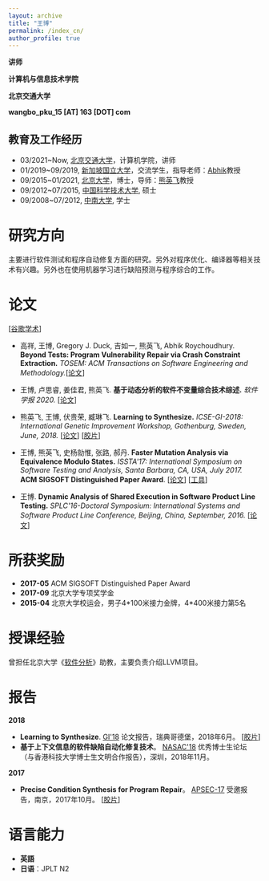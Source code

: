 ```yaml
---
layout: archive
title: "王博"
permalink: /index_cn/
author_profile: true
---
```


**讲师**

**计算机与信息技术学院**

**北京交通大学**

**wangbo_pku_15 [AT] 163 [DOT] com**


## 教育及工作经历
* 03/2021~Now, [北京交通大学](http://bjtu.edu.cn)，计算机学院，讲师
* 01/2019~09/2019, [新加坡国立大学](http://nus.edu.sg/)，交流学生，指导老师：[Abhik](https://www.comp.nus.edu.sg/~abhik/)教授
* 09/2015~01/2021, [北京大学](http://pku.edu.cn/)，博士，导师：[熊英飞](http://sei.pku.edu.cn/~xiongyf04/index_cn.html)教授
* 09/2012~07/2015, [中国科学技术大学](http://ustc.edu.cn/), 硕士
* 09/2008~07/2012, [中南大学](http://csu.edu.cn/), 学士

# 研究方向
主要进行软件测试和程序自动修复方面的研究。另外对程序优化、编译器等相关技术有兴趣。另外也在使用机器学习进行缺陷预测与程序综合的工作。

# 论文
\[[谷歌学术](https://scholar.google.com/citations?user=hfRB4YoAAAAJ&hl=zh-CN)\]
* 高祥, 王博, Gregory J. Duck, 吉如一, 熊英飞, Abhik Roychoudhury. **Beyond Tests: Program Vulnerability Repair via Crash Constraint Extraction.** *TOSEM: ACM Transactions on Software Engineering and Methodology.*\[[论文](/files/TOSEM21.pdf)\]

* 王博, 卢思睿, 姜佳君, 熊英飞. **基于动态分析的软件不变量综合技术综述.** *软件学报 2020.* [[论文](http://www.jos.org.cn/1000-9825/6014.htm)]

* 熊英飞, 王博, 伏贵荣, 臧琳飞. **Learning to Synthesize.** *ICSE-GI-2018: International Genetic Improvement Workshop, Gothenburg, Sweden, June, 2018.* [[论文](/files/GI18.pdf)] \[[胶片](/files/slides/2018-Learning-to-Synthesize@GI.pdf)\]

* 王博, 熊英飞, 史杨勍惟, 张路, 郝丹. **Faster Mutation Analysis via Equivalence Modulo States.** *ISSTA'17: International Symposium on Software Testing and Analysis, Santa Barbara, CA, USA, July 2017.* **ACM SIGSOFT Distinguished Paper Award**. [[论文](/files/ISSTA17.pdf)] [[工具](https://github.com/wangbo15/accmut)]

* 王博. **Dynamic Analysis of Shared Execution in Software Product Line Testing.** *SPLC'16-Doctoral Symposium: International Systems and Software Product Line Conference, Beijing, China, September, 2016.* [[论文](/files/SPLC16.pdf)]

# 所获奖励
* **2017-05** ACM SIGSOFT Distinguished Paper Award
* **2017-09** 北京大学专项奖学金
* **2015-04** 北京大学校运会，男子4\*100米接力金牌，4\*400米接力第5名

# 授课经验
曾担任北京大学《[软件分析](http://sei.pku.edu.cn/~xiongyf04/SA/2017/main.htm)》助教，主要负责介绍LLVM项目。

# 报告
**2018**
* **Learning to Synthesize**. [GI'18](http://geneticimprovementofsoftware.com/) 论文报告，瑞典哥德堡，2018年6月。 \[[胶片](/files/slides/2018-Learning-to-Synthesize@GI.pdf)\]
* **基于上下文信息的软件缺陷自动化修复技术**。 [NASAC'18](http://nasac2018.szu.edu.cn/) 优秀博士生论坛（与香港科技大学博士生文明合作报告），深圳，2018年11月。

**2017**
* **Precise Condition Synthesis for Program Repair**。 [APSEC-17](http://www.apsec2017.org/) 受邀报告，南京，2017年10月。 \[[胶片](/files/slides/ACS@APSEC17.pdf)\]

# 语言能力
* **英語**
* **日语**：JPLT N2

